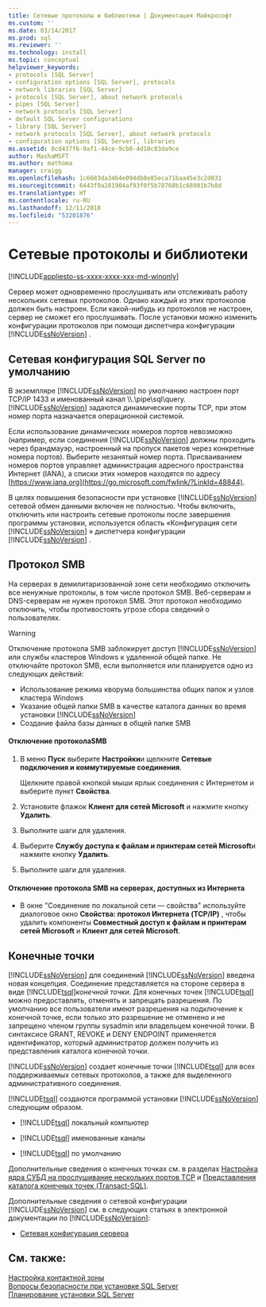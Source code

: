 ```yaml
---
title: Сетевые протоколы и библиотеки | Документация Майкрософт
ms.custom: ''
ms.date: 03/14/2017
ms.prod: sql
ms.reviewer: ''
ms.technology: install
ms.topic: conceptual
helpviewer_keywords:
- protocols [SQL Server]
- configuration options [SQL Server], protocols
- network libraries [SQL Server]
- protocols [SQL Server], about network protocols
- pipes [SQL Server]
- network protocols [SQL Server]
- default SQL Server configurations
- library [SQL Server]
- network protocols [SQL Server], about network protocols
- configuration options [SQL Server], libraries
ms.assetid: 8cd437f6-9af1-44ce-9cb0-4d10c83da9ce
author: MashaMSFT
ms.author: mathoma
manager: craigg
ms.openlocfilehash: 1c6683da3464e094db8e85eca71baa45e3c2d031
ms.sourcegitcommit: 6443f9a281904af93f0f5b78760b1c68901b7b8d
ms.translationtype: HT
ms.contentlocale: ru-RU
ms.lasthandoff: 12/11/2018
ms.locfileid: "53201876"
---
```

# <a name="network-protocols-and-network-libraries"></a>Сетевые протоколы и библиотеки
[!INCLUDE[appliesto-ss-xxxx-xxxx-xxx-md-winonly](../../includes/appliesto-ss-xxxx-xxxx-xxx-md-winonly.md)]

  Сервер может одновременно прослушивать или отслеживать работу нескольких сетевых протоколов. Однако каждый из этих протоколов должен быть настроен. Если какой-нибудь из протоколов не настроен, сервер не сможет его прослушивать. После установки можно изменить конфигурации протоколов при помощи диспетчера конфигурации [!INCLUDE[ssNoVersion](../../includes/ssnoversion-md.md)] .  
  
## <a name="default-sql-server-network-configuration"></a>Сетевая конфигурация SQL Server по умолчанию  
 В экземпляре [!INCLUDE[ssNoVersion](../../includes/ssnoversion-md.md)] по умолчанию настроен порт TCP/IP 1433 и именованный канал \\\\.\pipe\sql\query. [!INCLUDE[ssNoVersion](../../includes/ssnoversion-md.md)] задаются динамические порты TCP, при этом номер порта назначается операционной системой.  
  
 Если использование динамических номеров портов невозможно (например, если соединения [!INCLUDE[ssNoVersion](../../includes/ssnoversion-md.md)] должны проходить через брандмауэр, настроенный на пропуск пакетов через конкретные номера портов). Выберите незанятый номер порта. Присваиванием номеров портов управляет администрация адресного пространства Интернет (IANA), а списки этих номеров находятся по адресу [https://www.iana.org](https://go.microsoft.com/fwlink/?LinkId=48844).  
  
 В целях повышения безопасности при установке [!INCLUDE[ssNoVersion](../../includes/ssnoversion-md.md)] сетевой обмен данными включен не полностью. Чтобы включить, отключить или настроить сетевые протоколы после завершения программы установки, используется область «Конфигурация сети [!INCLUDE[ssNoVersion](../../includes/ssnoversion-md.md)] » диспетчера конфигурации [!INCLUDE[ssNoVersion](../../includes/ssnoversion-md.md)] .  
  
## <a name="server-message-block-protocol"></a>Протокол SMB  
 На серверах в демилитаризованной зоне сети необходимо отключить все ненужные протоколы, в том числе протокол SMB. Веб-серверам и DNS-серверам не нужен протокол SMB. Этот протокол необходимо отключить, чтобы противостоять угрозе сбора сведений о пользователях.  
  
> [!WARNING]
>  Отключение протокола SMB заблокирует доступ [!INCLUDE[ssNoVersion](../../includes/ssnoversion-md.md)] или службы кластеров Windows к удаленной общей папке. Не отключайте протокол SMB, если выполняется или планируется одно из следующих действий:  
> 
>  -   Использование режима кворума большинства общих папок и узлов кластера Windows  
> -   Указание общей папки SMB в качестве каталога данных во время установки [!INCLUDE[ssNoVersion](../../includes/ssnoversion-md.md)]  
> -   Создание файла базы данных в общей папке SMB  
  
#### <a name="to-disable-smb"></a>Отключение протоколаSMB  
  
1.  В меню **Пуск** выберите **Настройки**и щелкните **Сетевые подключения и коммутируемые соединения**.  
  
     Щелкните правой кнопкой мыши ярлык соединения с Интернетом и выберите пункт **Свойства**.  
  
2.  Установите флажок **Клиент для сетей Microsoft** и нажмите кнопку **Удалить**.  
  
3.  Выполните шаги для удаления.  
  
4.  Выберите **Службу доступа к файлам и принтерам сетей Microsoft**и нажмите кнопку **Удалить**.  
  
5.  Выполните шаги для удаления.  
  
#### <a name="to-disable-smb-on-servers-accessible-from-the-internet"></a>Отключение протокола SMB на серверах, доступных из Интернета  
  
-   В окне "Соединение по локальной сети — свойства" используйте диалоговое окно **Свойства: протокол Интернета (TCP/IP)** , чтобы удалить компоненты **Совместный доступ к файлам и принтерам сетей Microsoft** и **Клиент для сетей Microsoft**.  
  
## <a name="endpoints"></a>Конечные точки  
 [!INCLUDE[ssNoVersion](../../includes/ssnoversion-md.md)] для соединений [!INCLUDE[ssNoVersion](../../includes/ssnoversion-md.md)] введена новая концепция. Соединение представляется на стороне сервера в виде [!INCLUDE[tsql](../../includes/tsql-md.md)]*конечной точки*. Для конечных точек [!INCLUDE[tsql](../../includes/tsql-md.md)] можно предоставлять, отменять и запрещать разрешения. По умолчанию все пользователи имеют разрешения на подключение к конечной точке, если только это разрешение не отменено и не запрещено членом группы sysadmin или владельцем конечной точки. В синтаксисе GRANT, REVOKE и DENY ENDPOINT применяется идентификатор, который администратор должен получить из представления каталога конечной точки.  
  
 [!INCLUDE[ssNoVersion](../../includes/ssnoversion-md.md)] создает конечные точки [!INCLUDE[tsql](../../includes/tsql-md.md)] для всех поддерживаемых сетевых протоколов, а также для выделенного административного соединения.  
  
 [!INCLUDE[tsql](../../includes/tsql-md.md)] создаются программой установки [!INCLUDE[ssNoVersion](../../includes/ssnoversion-md.md)] следующим образом.  
  
-   [!INCLUDE[tsql](../../includes/tsql-md.md)] локальный компьютер  
  
-   [!INCLUDE[tsql](../../includes/tsql-md.md)] именованные каналы  
  
-   [!INCLUDE[tsql](../../includes/tsql-md.md)] по умолчанию  
  
 Дополнительные сведения о конечных точках см. в разделах [Настройка ядра СУБД на прослушивание нескольких портов TCP](../../database-engine/configure-windows/configure-the-database-engine-to-listen-on-multiple-tcp-ports.md) и [Представления каталога конечных точек (Transact-SQL)](../../relational-databases/system-catalog-views/endpoints-catalog-views-transact-sql.md).  
  
 Дополнительные сведения о сетевой конфигурации [!INCLUDE[ssNoVersion](../../includes/ssnoversion-md.md)] см. в следующих статьях в электронной документации по [!INCLUDE[ssNoVersion](../../includes/ssnoversion-md.md)]:  
  
-   [Сетевая конфигурация сервера](../../database-engine/configure-windows/server-network-configuration.md)  
  
## <a name="see-also"></a>См. также:  
 [Настройка контактной зоны](../../relational-databases/security/surface-area-configuration.md)   
 [Вопросы безопасности при установке SQL Server](../../sql-server/install/security-considerations-for-a-sql-server-installation.md)   
 [Планирование установки SQL Server](../../sql-server/install/planning-a-sql-server-installation.md)  
  
  
